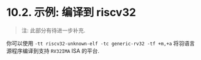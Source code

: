 # 10.2. 示例: 编译到 riscv32

> 注: 此部分有待进一步补充.

你可以使用 `-tt riscv32-unknown-elf -tc generic-rv32 -tf +m,+a` 将羽语言源程序编译到支持 `RV32IMA` ISA 的平台.
